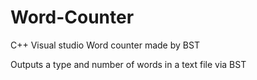 # Word-Counter
C++ Visual studio Word counter made by BST

Outputs a type and number of words in a text file via BST
